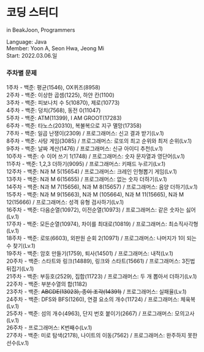 # 코딩 스터디
in BeakJoon, Programmers  
  
Language: Java  
Member: Yoon A, Seon Hwa, Jeong Mi  
Start: 2022.03.06.일  
  
### 주차별 문제
1주차 - 백준: 평균(1546), OX퀴즈(8958)  
2주차 - 백준: 이상한 곱셈(1225), 하얀 칸(1100)  
3주차 - 백준: 피보나치 수 5(10870), 제로(10773)  
4주차 - 백준: 덩치(7568), 동전 0(11047)  
5주차 - 백준: ATM(11399), I AM GROOT(17283)  
6주차 - 백준: 타노스(20310), 복불복으로 지구 멸망(17358)  
7주차 - 백준: 일곱 난쟁이(2309) / 프로그래머스: 신고 결과 받기(Lv.1)  
8주차 - 백준: 사탕 게임(3085) / 프로그래머스: 로또의 최고 순위와 최저 순위(Lv.1)  
9주차 - 백준: 날짜 계산(1476) / 프로그래머스: 신규 아이디 추천(Lv.1)  
10주차 - 백준: 수 이어 쓰기 1(1748) / 프로그래머스: 숫자 문자열과 영단어(Lv.1)  
11주차 - 백준: 1,2,3 더하기(9095) / 프로그래머스: 키패드 누르기(Lv.1)  
12주차 - 백준: N과 M 5(15654) / 프로그래머스: 크레인 인형뽑기 게임(Lv.1)  
13주차 - 백준: N과 M 6(15655) / 프로그래머스: 없는 숫자 더하기(Lv.1)  
14주차 - 백준: N과 M 7(15656), N과 M 8(15657) / 프로그래머스: 음양 더하기(Lv.1)  
15주차 - 백준: N과 M 9(15663), N과 M (105664), N과 M 11(15665), N과 M 12(15666) / 프로그래머스: 성격 유형 검사하기(Lv.1)  
16주차 - 백준: 다음순열(10972), 이전순열(10973) / 프로그래머스: 같은 숫자는 싫어(Lv.1)  
17주차 - 백준: 모든순열(10974), 차이를 최대로(10819) / 프로그래머스: 최소직사각형(Lv.1)  
18주차 - 백준: 로또(6603), 외판원 순회 2(10971) / 프로그래머스: 나머지가 1이 되는 수 찾기(Lv.1)  
19주차 - 백준: 암호 만들기(1759), 퇴사(14501) / 프로그래머스: 내적(Lv.1)  
20주차 - 백준: 스타트와 링크(14889), 링크와 스타트(15661) / 프로그래머스: 3진법 뒤집기(Lv.1)  
21주차 - 백준: 부등호(2529), 집합(11723) / 프로그래머스: 두 개 뽑아서 더하기(Lv.1)  
22주차 - 백준: 부분수열의 합(1182)  
23주차 - 백준: ~~ABCDE(13023), 종이 조각(14391)~~ / 프로그래머스: 실패율(Lv.1)  
24주차 - 백준: DFS와 BFS(1260), 연결 요소의 개수(11724) / 프로그래머스: 체육복(Lv.1)  
25주차 - 백준: 섬의 개수(4963), 단지 번호 붙이기(2667) / 프로그래머스: 모의고사(Lv.1)  
26주차 - 프로그래머스: K번째수(Lv.1)  
27주차 - 백준: 미로 탐색(2178), 나이트의 이동(7562) / 프로그래머스: 완주하지 못한 선수(Lv.1)  
